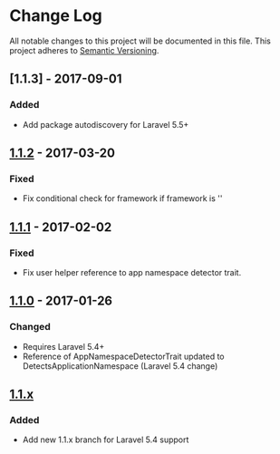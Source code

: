# Change Log
All notable changes to this project will be documented in this file.
This project adheres to [Semantic Versioning](http://semver.org/).

## [1.1.3] - 2017-09-01
### Added
 - Add package autodiscovery for Laravel 5.5+

## [1.1.2] - 2017-03-20
### Fixed
 - Fix conditional check for framework if framework is ''

## [1.1.1] - 2017-02-02
### Fixed
 - Fix user helper reference to app namespace detector trait.

## [1.1.0] - 2017-01-26
### Changed
 - Requires Laravel 5.4+
 - Reference of AppNamespaceDetectorTrait updated to DetectsApplicationNamespace (Laravel 5.4 change)

## [1.1.x]
### Added
 - Add new 1.1.x branch for Laravel 5.4 support

[Unreleased]: https://github.com/taskforcedev/laravel-support/compare/v1.1.2...1.1.x
[1.1.2]: https://github.com/taskforcedev/laravel-support/compare/v1.1.1...v1.1.2
[1.1.1]: https://github.com/taskforcedev/laravel-support/compare/v1.1.0...v1.1.1
[1.1.0]: https://github.com/taskforcedev/laravel-support/compare/v1.0.17...v1.1.0
[1.1.x]: https://github.com/taskforcedev/laravel-support/tree/1.1.x
